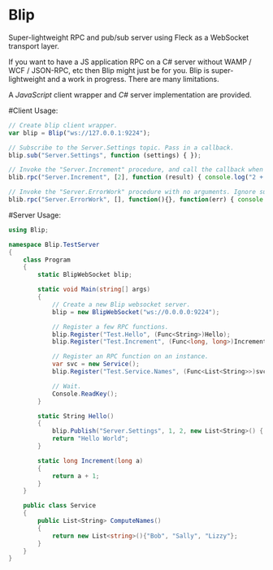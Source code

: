 # Blip
Super-lightweight RPC and pub/sub server using Fleck as a WebSocket transport layer.

If you want to have a JS application RPC on a C# server without WAMP / WCF / JSON-RPC, etc then Blip might just be for you. Blip is super-lightweight and a work in progress. There are many limitations. 

A *JavaScript* client wrapper and *C#* server implementation are provided.

#Client Usage:
```javascript
// Create blip client wrapper.
var blip = Blip("ws://127.0.0.1:9224");

// Subscribe to the Server.Settings topic. Pass in a callback.
blip.sub("Server.Settings", function (settings) { });

// Invoke the "Server.Increment" procedure, and call the callback when complete.
blib.rpc("Server.Increment", [2], function (result) { console.log("2 + 1 = " + result); });

// Invoke the "Server.ErrorWork" procedure with no arguments. Ignore success, and handle failure.
blib.rpc("Server.ErrorWork", [], function(){}, function(err) { console.log("there was an error with this server procedure"); } );
```

#Server Usage:
```c#
using Blip;

namespace Blip.TestServer
{
    class Program
    {
        static BlipWebSocket blip;

        static void Main(string[] args)
        {
            // Create a new Blip websocket server.
            blip = new BlipWebSocket("ws://0.0.0.0:9224");

            // Register a few RPC functions.
            blip.Register("Test.Hello", (Func<String>)Hello);
            blip.Register("Test.Increment", (Func<long, long>)Increment);

            // Register an RPC function on an instance.
            var svc = new Service();
            blip.Register("Test.Service.Names", (Func<List<String>>)svc.ComputeNames);

            // Wait.
            Console.ReadKey();
        }

        static String Hello()
        {
            blip.Publish("Server.Settings", 1, 2, new List<String>() { "Hello", "Subscribers" });
            return "Hello World";
        }

        static long Increment(long a)
        {
            return a + 1;
        }
    }

    public class Service
    {
        public List<String> ComputeNames()
        {
            return new List<string>(){"Bob", "Sally", "Lizzy"};
        }
    }
}

```
